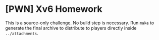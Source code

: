 [PWN] Xv6 Homework
==================

This is a source-only challenge. No build step is necessary. Run `make` to
generate the final archive to distribute to players directly inside
`../attachments`.
